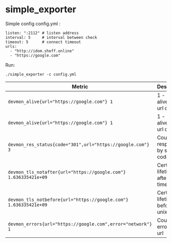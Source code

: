 # simple_exporter

Simple config config.yml :
```
listen: ":2112" # listen address
interval: 5     # interval between check
timeout: 5      # connect timeout
urls: 
  - "http://idom.sheff.online"
  - "https://google.com"
```

Run:
```
./simple_exporter -c config.yml
```

| Metric | Description |
| --- | --- |
| ```devmon_alive{url="https://google.com"} 1``` | 1 - url alive, 0 - url down |
| ```devmon_alive{url="https://google.com"} 1``` | 1 - url alive, 0 - url down |
| ```devmon_res_status{code="301",url="https://google.com"} 3``` | Count response by status code |
| ```devmon_tls_notafter{url="https://google.com"} 1.636335421e+09``` | Certificate lifetime not after in unix time |
| ```devmon_tls_notbefore{url="https://google.com"} 1.636335421e+09``` | Certificate lifetime not before in unix time |
| ```devmon_errors{url="https://google.com",error="network"} 1``` | Count errors by url |
